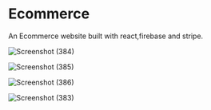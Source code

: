 # Ecommerce
 
An Ecommerce website built with react,firebase and stripe.

![Screenshot (384)](https://github.com/Eduardq/Ecommerce/assets/104719717/a5a9a530-007c-4764-8c0a-ce127d5c13d2)


![Screenshot (385)](https://github.com/Eduardq/Ecommerce/assets/104719717/55745b7c-314c-49cd-8356-9dcc93da7ea3)


![Screenshot (386)](https://github.com/Eduardq/Ecommerce/assets/104719717/0cee6ddc-e485-4005-8189-cf90264667ff)




![Screenshot (383)](https://github.com/Eduardq/Ecommerce/assets/104719717/7d0595fd-7baa-46b4-82f1-43ab0f0813a2)

